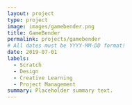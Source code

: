 ```yaml
---
layout: project
type: project
image: images/gamebender.png
title: GameBender
permalink: projects/gamebender
# All dates must be YYYY-MM-DD format!
date: 2019-07-01
labels:
  - Scratch
  - Design
  - Creative Learning
  - Project Management
summary: Placeholder summary text.
---
```

